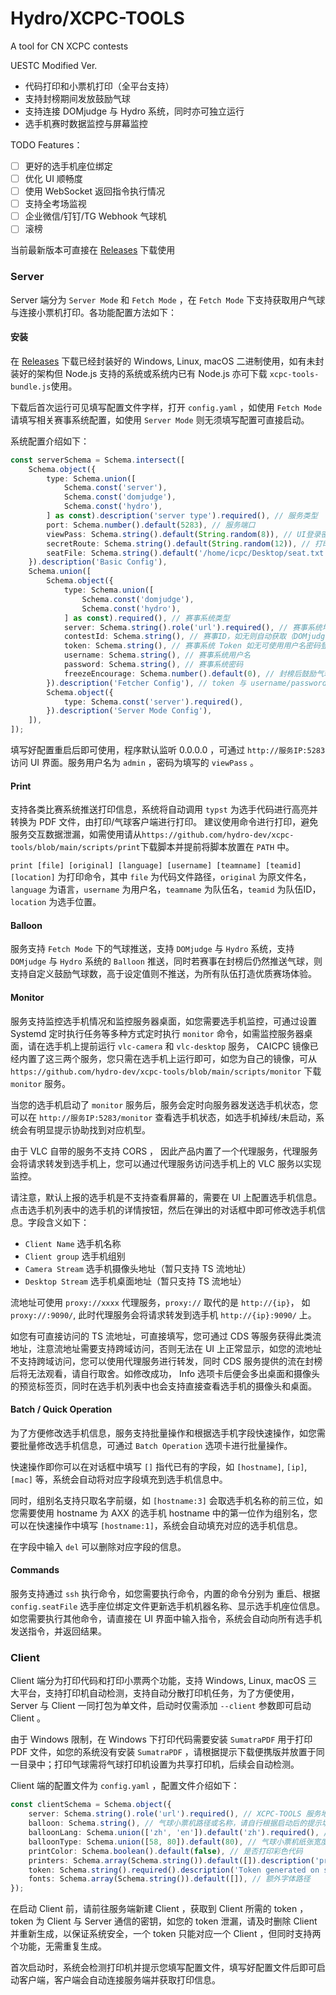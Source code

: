 # Hydro/XCPC-TOOLS

A tool for CN XCPC contests

UESTC Modified Ver.

- 代码打印和小票机打印（全平台支持）
- 支持封榜期间发放鼓励气球
- 支持连接 DOMjudge 与 Hydro 系统，同时亦可独立运行
- 选手机赛时数据监控与屏幕监控

TODO Features：

- [ ] 更好的选手机座位绑定
- [ ] 优化 UI 顺畅度
- [ ] 使用 WebSocket 返回指令执行情况
- [ ] 支持全考场监视
- [ ] 企业微信/钉钉/TG Webhook 气球机
- [ ] 滚榜

当前最新版本可直接在 [Releases](https://github.com/hydro-dev/xcpc-tools/releases/) 下载使用

### Server

Server 端分为 `Server Mode` 和 `Fetch Mode` ，在 `Fetch Mode` 下支持获取用户气球与连接小票机打印。各功能配置方法如下：

#### 安装

在 [Releases](https://github.com/hydro-dev/xcpc-tools/releases/) 下载已经封装好的 Windows, Linux, macOS 二进制使用，如有未封装好的架构但 Node.js 支持的系统或系统内已有 Node.js 亦可下载 `xcpc-tools-bundle.js`使用。

下载后首次运行可见填写配置文件字样，打开 `config.yaml` ，如使用 `Fetch Mode` 请填写相关赛事系统配置，如使用 `Server Mode` 则无须填写配置可直接启动。

系统配置介绍如下：

```ts
const serverSchema = Schema.intersect([
    Schema.object({
        type: Schema.union([
            Schema.const('server'),
            Schema.const('domjudge'),
            Schema.const('hydro'),
        ] as const).description('server type').required(), // 服务类型
        port: Schema.number().default(5283), // 服务端口
        viewPass: Schema.string().default(String.random(8)), // UI登录密码，可通过 admin / {viewPass} 登录
        secretRoute: Schema.string().default(String.random(12)), // 打印路径，用于远程调用
        seatFile: Schema.string().default('/home/icpc/Desktop/seat.txt'), // 选手座位绑定文件
    }).description('Basic Config'),
    Schema.union([
        Schema.object({
            type: Schema.union([
                Schema.const('domjudge'),
                Schema.const('hydro'),
            ] as const).required(), // 赛事系统类型
            server: Schema.string().role('url').required(), // 赛事系统地址
            contestId: Schema.string(), // 赛事ID，如无则自动获取（DOMjudge），hydro 请使用 domainId/contestId 作为ID
            token: Schema.string(), // 赛事系统 Token 如无可使用用户名密码登录
            username: Schema.string(), // 赛事系统用户名
            password: Schema.string(), // 赛事系统密码
            freezeEncourage: Schema.number().default(0), // 封榜后鼓励气球数（0 为不发放），需赛事系统配置封榜后仍生成气球
        }).description('Fetcher Config'), // token 与 username/password 二选一
        Schema.object({
            type: Schema.const('server').required(),
        }).description('Server Mode Config'),
    ]),
]);
```

填写好配置重启后即可使用，程序默认监听 0.0.0.0 ，可通过 `http://服务IP:5283` 访问 UI 界面。服务用户名为 `admin` ，密码为填写的 `viewPass` 。

#### Print

支持各类比赛系统推送打印信息，系统将自动调用 `typst` 为选手代码进行高亮并转换为 PDF 文件，由打印/气球客户端进行打印。 建议使用命令进行打印，避免服务交互数据泄漏，如需使用请从`https://github.com/hydro-dev/xcpc-tools/blob/main/scripts/print`下载脚本并提前将脚本放置在 `PATH` 中。

`print [file] [original] [language] [username] [teamname] [teamid] [location]` 为打印命令，其中 `file` 为代码文件路径，`original` 为原文件名，`language` 为语言，`username` 为用户名，`teamname` 为队伍名，`teamid` 为队伍ID，`location` 为选手位置。

#### Balloon
服务支持 `Fetch Mode` 下的气球推送，支持 `DOMjudge` 与 `Hydro` 系统，支持 `DOMjudge` 与 `Hydro` 系统的 `Balloon` 推送，同时若赛事在封榜后仍然推送气球，则支持自定义鼓励气球数，高于设定值则不推送，为所有队伍打造优质赛场体验。

#### Monitor
服务支持监控选手机情况和监控服务器桌面，如您需要选手机监控，可通过设置 Systemd 定时执行任务等多种方式定时执行 `monitor` 命令，如需监控服务器桌面，请在选手机上提前运行 `vlc-camera` 和 `vlc-desktop` 服务， CAICPC 镜像已经内置了这三两个服务，您只需在选手机上运行即可，如您为自己的镜像，可从 `https://github.com/hydro-dev/xcpc-tools/blob/main/scripts/monitor` 下载 `monitor` 服务。

当您的选手机启动了 `monitor` 服务后，服务会定时向服务器发送选手机状态，您可以在 `http://服务IP:5283/monitor` 查看选手机状态，如选手机掉线/未启动，系统会有明显提示协助找到对应机型。

由于 VLC 自带的服务不支持 CORS ， 因此产品内置了一个代理服务，代理服务会将请求转发到选手机上，您可以通过代理服务访问选手机上的 VLC 服务以实现监控。

请注意，默认上报的选手机是不支持查看屏幕的，需要在 UI 上配置选手机信息。点击选手机列表中的选手机的详情按钮，然后在弹出的对话框中即可修改选手机信息。字段含义如下：

- `Client Name` 选手机名称
- `Client group` 选手机组别
- `Camera Stream` 选手机摄像头地址（暂只支持 TS 流地址）
- `Desktop Stream` 选手机桌面地址（暂只支持 TS 流地址）

流地址可使用 `proxy://xxxx` 代理服务，`proxy://` 取代的是 `http://{ip}`， 如 `proxy://:9090/`, 此时代理服务会将请求转发到选手机 `http://{ip}:9090/` 上。

如您有可直接访问的 TS 流地址，可直接填写，您可通过 CDS 等服务获得此类流地址，注意流地址需要支持跨域访问，否则无法在 UI 上正常显示，如您的流地址不支持跨域访问，您可以使用代理服务进行转发，同时 CDS 服务提供的流在封榜后将无法观看，请自行取舍。如修改成功， Info 选项卡后便会多出桌面和摄像头的预览标签页，同时在选手机列表中也会支持直接查看选手机的摄像头和桌面。

#### Batch / Quick Operation
为了方便修改选手机信息，服务支持批量操作和根据选手机字段快速操作，如您需要批量修改选手机信息，可通过 `Batch Operation` 选项卡进行批量操作。

快速操作即你可以在对话框中填写 `[]` 指代已有的字段，如 `[hostname]`, `[ip]`, `[mac]` 等，系统会自动将对应字段填充到选手机信息中。

同时，组别名支持只取名字前缀，如 `[hostname:3]` 会取选手机名称的前三位，如您需要使用 hostname 为 AXX 的选手机 hostname 中的第一位作为组别名，您可以在快速操作中填写 `[hostname:1]`，系统会自动填充对应的选手机信息。

在字段中输入 `del` 可以删除对应字段的信息。

#### Commands
服务支持通过 `ssh` 执行命令，如您需要执行命令，内置的命令分别为 重启、根据 `config.seatFile` 选手座位绑定文件更新选手机机器名称、显示选手机座位信息。如您需要执行其他命令，请直接在 UI 界面中输入指令，系统会自动向所有选手机发送指令，并返回结果。

### Client

Client 端分为打印代码和打印小票两个功能，支持 Windows, Linux, macOS 三大平台，支持打印机自动检测，支持自动分散打印机任务，为了方便使用， Server 与 Client 一同打包为单文件，启动时仅需添加 `--client` 参数即可启动 Client 。

由于 Windows 限制，在 Windows 下打印代码需要安装 `SumatraPDF` 用于打印 PDF 文件，如您的系统没有安装 `SumatraPDF` ，请根据提示下载便携版并放置于同一目录中；打印气球需将气球打印机设置为共享打印机，后续会自动检测。

Client 端的配置文件为 `config.yaml` ，配置文件介绍如下：

```ts
const clientSchema = Schema.object({
    server: Schema.string().role('url').required(), // XCPC-TOOLS 服务地址
    balloon: Schema.string(), // 气球小票机路径或名称，请自行根据启动后的提示填写
    balloonLang: Schema.union(['zh', 'en']).default('zh').required(), // 气球小票语言
    balloonType: Schema.union([58, 80]).default(80), // 气球小票机纸张宽度
    printColor: Schema.boolean().default(false), // 是否打印彩色代码
    printers: Schema.array(Schema.string()).default([]).description('printer id list, will disable printing if unset'), // 打印机列表，如果为空则不启用打印功能
    token: Schema.string().required().description('Token generated on server'), // 服务端 Token
    fonts: Schema.array(Schema.string()).default([]), // 额外字体路径
});
```

在启动 Client 前，请前往服务端新建 Client ，获取到 Client 所需的 token ， token 为 Client 与 Server 通信的密钥，如您的 token 泄漏，请及时删除 Client 并重新生成，以保证系统安全，一个 token 只能对应一个 Client ，但同时支持两个功能，无需重复生成。

首次启动时，系统会检测打印机并提示您填写配置文件，填写好配置文件后即可启动客户端，客户端会自动连接服务端并获取打印信息。
